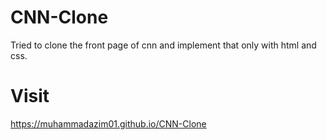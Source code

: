 # CNN-Clone
Tried to clone the front page of cnn and implement that only with html and css.
# Visit
https://muhammadazim01.github.io/CNN-Clone